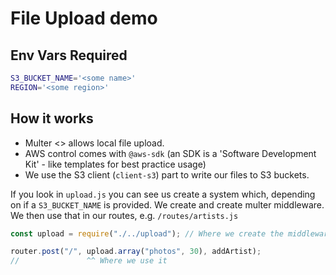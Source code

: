 # File Upload demo

## Env Vars Required

```bash
S3_BUCKET_NAME='<some name>'
REGION='<some region>'
```

## How it works

- Multer <> allows local file upload.
- AWS control comes with `@aws-sdk` (an SDK is a 'Software Development Kit' - like templates for best practice usage)
- We use the S3 client (`client-s3`) part to write our files to S3 buckets.

If you look in `upload.js` you can see us create a system which, depending on if a `S3_BUCKET_NAME` is provided. We create and create multer middleware. We then use that in our routes, e.g. `/routes/artists.js`

```javascript
const upload = require("./../upload"); // Where we create the middleware

router.post("/", upload.array("photos", 30), addArtist);
//               ^^ Where we use it
```
